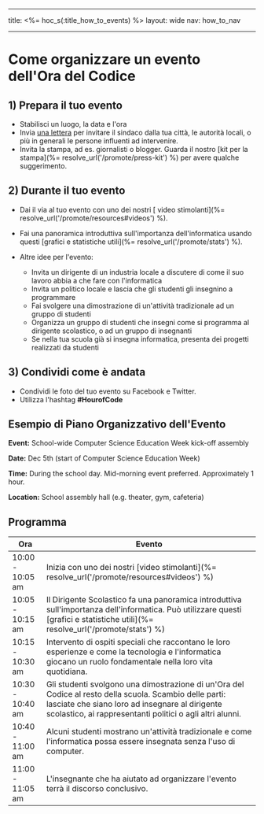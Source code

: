 * * *

title: <%= hoc_s(:title_how_to_events) %> layout: wide nav: how_to_nav

* * *

# Come organizzare un evento dell'Ora del Codice

## 1) Prepara il tuo evento

  * Stabilisci un luogo, la data e l'ora
  * Invia [una lettera](https://docs.google.com/a/code.org/document/d/1eP41sKW7y0qq_JvkRIgZK8dWYICaGRZ4CCDETXa78wY/edit) per invitare il sindaco dalla tua città, le autorità locali, o più in generali le persone influenti ad intervenire.
  * Invita la stampa, ad es. giornalisti o blogger. Guarda il nostro [kit per la stampa](%= resolve_url('/promote/press-kit') %) per avere qualche suggerimento.

## 2) Durante il tuo evento

  * Dai il via al tuo evento con uno dei nostri [ video stimolanti](%= resolve_url('/promote/resources#videos') %).
  * Fai una panoramica introduttiva sull'importanza dell'informatica usando questi [grafici e statistiche utili](%= resolve_url('/promote/stats') %).   
      
    
  * Altre idee per l'evento: 
      * Invita un dirigente di un industria locale a discutere di come il suo lavoro abbia a che fare con l'informatica
      * Invita un politico locale e lascia che gli studenti gli insegnino a programmare
      * Fai svolgere una dimostrazione di un'attività tradizionale ad un gruppo di studenti
      * Organizza un gruppo di studenti che insegni come si programma al dirigente scolastico, o ad un gruppo di insegnanti
      * Se nella tua scuola già si insegna informatica, presenta dei progetti realizzati da studenti

## 3) Condividi come è andata

  * Condividi le foto del tuo evento su Facebook e Twitter. 
  * Utilizza l'hashtag **#HourofCode**

## Esempio di Piano Organizzativo dell'Evento

**Event:** School-wide Computer Science Education Week kick-off assembly

**Date:** Dec 5th (start of Computer Science Education Week)

**Time:** During the school day. Mid-morning event preferred. Approximately 1 hour.

**Location:** School assembly hall (e.g. theater, gym, cafeteria)   
  


## Programma

| Ora              | Evento                                                                                                                                                                                                                 |
| ---------------- | ---------------------------------------------------------------------------------------------------------------------------------------------------------------------------------------------------------------------- |
| 10:00 - 10:05 am | Inizia con uno dei nostri [video stimolanti](%= resolve_url('/promote/resources#videos') %)                                                                                                                            |
| 10:05 - 10:15 am | Il Dirigente Scolastico fa una panoramica introduttiva sull'importanza dell'informatica. Può utilizzare questi [grafici e statistiche utili](%= resolve_url('/promote/stats') %)                                       |
| 10:15 - 10:30 am | Intervento di ospiti speciali che raccontano le loro esperienze e come la tecnologia e l'informatica giocano un ruolo fondamentale nella loro vita quotidiana.                                                         |
| 10:30 - 10:40 am | Gli studenti svolgono una dimostrazione di un'Ora del Codice al resto della scuola. Scambio delle parti: lasciate che siano loro ad insegnare al dirigente scolastico, ai rappresentanti politici o agli altri alunni. |
| 10:40 - 11:00 am | Alcuni studenti mostrano un'attività tradizionale e come l'informatica possa essere insegnata senza l'uso di computer.                                                                                                 |
| 11:00 - 11:05 am | L'insegnante che ha aiutato ad organizzare l'evento terrà il discorso conclusivo.                                                                                                                                      |
